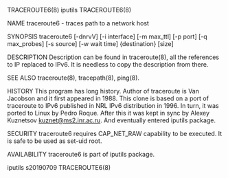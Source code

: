 TRACEROUTE6(8)                                  iputils                                 TRACEROUTE6(8)

NAME
       traceroute6 - traces path to a network host

SYNOPSIS
       traceroute6 [-dnrvV] [-i interface] [-m max_ttl] [-p port] [-q max_probes] [-s source]
                   [-w wait time] {destination} [size]

DESCRIPTION
       Description can be found in traceroute(8), all the references to IP replaced to IPv6. It is
       needless to copy the description from there.

SEE ALSO
       traceroute(8), tracepath(8), ping(8).

HISTORY
       This program has long history. Author of traceroute is Van Jacobson and it first appeared in
       1988. This clone is based on a port of traceroute to IPv6 published in NRL IPv6 distribution in
       1996. In turn, it was ported to Linux by Pedro Roque. After this it was kept in sync by Alexey
       Kuznetsov <kuznet@ms2.inr.ac.ru>. And eventually entered iputils package.

SECURITY
       traceroute6 requires CAP_NET_RAW capability to be executed. It is safe to be used as set-uid
       root.

AVAILABILITY
       traceroute6 is part of iputils package.

iputils s20190709                                                                       TRACEROUTE6(8)
